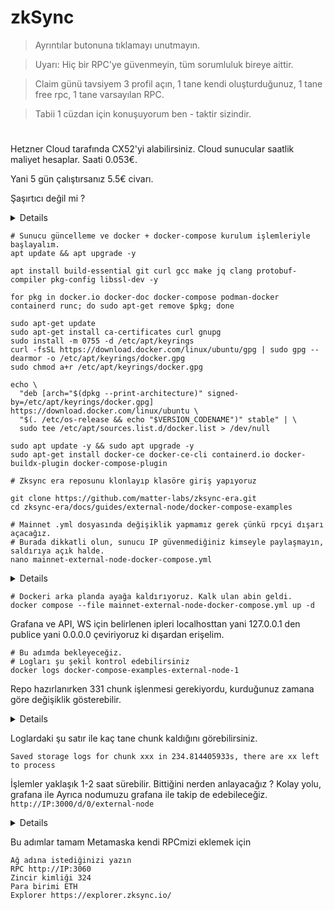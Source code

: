 # zkSync

> Ayrıntılar butonuna tıklamayı unutmayın.

> Uyarı: Hiç bir RPC'ye güvenmeyin, tüm sorumluluk bireye aittir.

> Claim günü tavsiyem 3 profil açın, 1 tane kendi oluşturduğunuz, 1 tane free rpc, 1 tane varsayılan RPC.

> Tabii 1 cüzdan için konuşuyorum ben - taktir sizindir.

#

Hetzner Cloud tarafında CX52'yi alabilirsiniz. Cloud sunucular saatlik maliyet hesaplar. Saati 0.053€. 

Yani 5 gün çalıştırsanız 5.5€ civarı. 

Şaşırtıcı değil mi ?



<details>

![image](https://github.com/ruesandora/zkSync/assets/101149671/b9726106-8b22-4a1f-8432-f9310085606f)

</details>




```console
# Sunucu güncelleme ve docker + docker-compose kurulum işlemleriyle başlayalım.
apt update && apt upgrade -y

apt install build-essential git curl gcc make jq clang protobuf-compiler pkg-config libssl-dev -y

for pkg in docker.io docker-doc docker-compose podman-docker containerd runc; do sudo apt-get remove $pkg; done

sudo apt-get update
sudo apt-get install ca-certificates curl gnupg
sudo install -m 0755 -d /etc/apt/keyrings
curl -fsSL https://download.docker.com/linux/ubuntu/gpg | sudo gpg --dearmor -o /etc/apt/keyrings/docker.gpg
sudo chmod a+r /etc/apt/keyrings/docker.gpg

echo \
  "deb [arch="$(dpkg --print-architecture)" signed-by=/etc/apt/keyrings/docker.gpg] https://download.docker.com/linux/ubuntu \
  "$(. /etc/os-release && echo "$VERSION_CODENAME")" stable" | \
  sudo tee /etc/apt/sources.list.d/docker.list > /dev/null

sudo apt update -y && sudo apt upgrade -y
sudo apt-get install docker-ce docker-ce-cli containerd.io docker-buildx-plugin docker-compose-plugin
```

```console
# Zksync era reposunu klonlayıp klasöre giriş yapıyoruz

git clone https://github.com/matter-labs/zksync-era.git
cd zksync-era/docs/guides/external-node/docker-compose-examples
```

```console
# Mainnet .yml dosyasında değişiklik yapmamız gerek çünkü rpcyi dışarı açacağız.
# Burada dikkatli olun, sunucu IP güvenmediğiniz kimseyle paylaşmayın, saldırıya açık halde.
nano mainnet-external-node-docker-compose.yml
```

<details>

![image](https://github.com/ruesandora/zkSync/assets/101149671/b7e80c6b-81fd-4961-a882-d851bcc6702f)

</details>

```console
# Dockeri arka planda ayağa kaldırıyoruz. Kalk ulan abin geldi.
docker compose --file mainnet-external-node-docker-compose.yml up -d
```


Grafana ve API, WS için belirlenen ipleri localhosttan yani 127.0.0.1 den publice yani 0.0.0.0 çeviriyoruz ki dışardan erişelim.

```console
# Bu adımda bekleyeceğiz. 
# Logları şu şekil kontrol edebilirsiniz
docker logs docker-compose-examples-external-node-1
```

Repo hazırlanırken 331 chunk işlenmesi gerekiyordu, kurduğunuz zamana göre değişiklik gösterebilir. 

<details>

![image](https://github.com/ruesandora/zkSync/assets/101149671/6ce870c1-19e8-4035-b626-c96d06567c1a)

</details>



Loglardaki şu satır ile kaç tane chunk kaldığını görebilirsiniz.

```Saved storage logs for chunk xxx in 234.814405933s, there are xx left to process```

İşlemler yaklaşık 1-2 saat sürebilir.
Bittiğini nerden anlayacağız ?
Kolay yolu, grafana ile
Ayrıca nodumuzu grafana ile takip de edebileceğiz. 
```http://IP:3000/d/0/external-node```

<details>

![image](https://github.com/ruesandora/zkSync/assets/101149671/74149f5e-3267-4ef4-bb4c-6ea9d2a110f1)

</details>


Bu adımlar tamam 
Metamaska kendi RPCmizi eklemek için

```console
Ağ adına istediğinizi yazın
RPC http://IP:3060
Zincir kimliği 324
Para birimi ETH
Explorer https://explorer.zksync.io/
```
